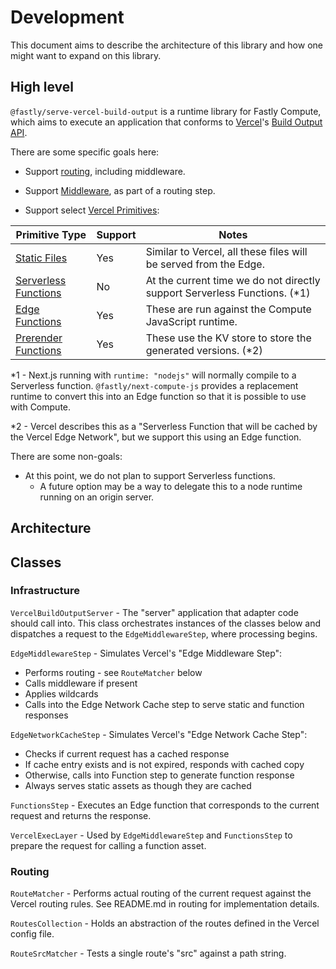 # Development

This document aims to describe the architecture of this library and how one might want to
expand on this library.

## High level

`@fastly/serve-vercel-build-output` is a runtime library for Fastly Compute, which aims to execute an application
that conforms to [Vercel](https://vercel.com/)'s [Build Output API](https://vercel.com/docs/build-output-api/v3).

There are some specific goals here:

* Support [routing](https://vercel.com/docs/build-output-api/v3/configuration#routes), including middleware.

* Support [Middleware](https://vercel.com/docs/concepts/functions/edge-middleware), as part of a routing step.

* Support select [Vercel Primitives](https://vercel.com/docs/build-output-api/v3/primitives):

| Primitive Type                                                                                      | Support | Notes                                                                     |
|-----------------------------------------------------------------------------------------------------|---------|---------------------------------------------------------------------------|
| [Static Files](https://vercel.com/docs/build-output-api/v3/primitives#static-files)                 | Yes     | Similar to Vercel, all these files will be served from the Edge.          |
| [Serverless Functions](https://vercel.com/docs/build-output-api/v3/primitives#serverless-functions) | No      | At the current time we do not directly support Serverless Functions. (*1) | 
| [Edge Functions](https://vercel.com/docs/build-output-api/v3/primitives#edge-functions)             | Yes     | These are run against the Compute JavaScript runtime.                     | 
| [Prerender Functions](https://vercel.com/docs/build-output-api/v3/primitives#prerender-functions)   | Yes     | These use the KV store to store the generated versions. (*2)              | 

*1 - Next.js running with `runtime: "nodejs"` will normally compile to a Serverless function. `@fastly/next-compute-js`
provides a replacement runtime to convert this into an Edge function so that it is possible to use with Compute.    

*2 - Vercel describes this as a "Serverless Function that will be cached by the Vercel Edge Network", but we support this
using an Edge function.

There are some non-goals:

* At this point, we do not plan to support Serverless functions.
  * A future option may be a way to delegate this to a node runtime running on an origin server.

## Architecture

## Classes

### Infrastructure

`VercelBuildOutputServer` - The "server" application that adapter code should call into.
This class orchestrates instances of the classes below and dispatches a request to the
`EdgeMiddlewareStep`, where processing begins.

`EdgeMiddlewareStep` - Simulates Vercel's "Edge Middleware Step":
* Performs routing - see `RouteMatcher` below
* Calls middleware if present
* Applies wildcards
* Calls into the Edge Network Cache step to serve static and function responses

`EdgeNetworkCacheStep` - Simulates Vercel's "Edge Network Cache Step":
* Checks if current request has a cached response
* If cache entry exists and is not expired, responds with cached copy
* Otherwise, calls into Function step to generate function response
* Always serves static assets as though they are cached

`FunctionsStep` - Executes an Edge function that corresponds to the current
request and returns the response.

`VercelExecLayer` - Used by `EdgeMiddlewareStep` and `FunctionsStep` to prepare the
request for calling a function asset.

### Routing

`RouteMatcher` - Performs actual routing of the current request against the
Vercel routing rules. See README.md in routing for implementation details.

`RoutesCollection` - Holds an abstraction of the routes defined in the Vercel config file.

`RouteSrcMatcher` - Tests a single route's "src" against a path string. 
